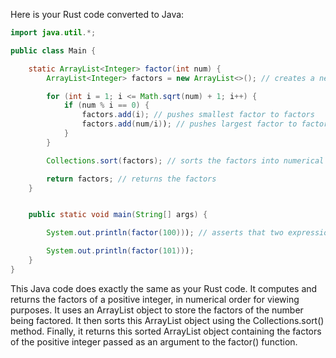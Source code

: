 Here is your Rust code converted to Java:

```java
import java.util.*;

public class Main {

    static ArrayList<Integer> factor(int num) {
        ArrayList<Integer> factors = new ArrayList<>(); // creates a new vector for the factors of the number

        for (int i = 1; i <= Math.sqrt(num) + 1; i++) { 
            if (num % i == 0) {
                factors.add(i); // pushes smallest factor to factors
                factors.add(num/i)); // pushes largest factor to factors
            }
        }

        Collections.sort(factors); // sorts the factors into numerical order for viewing purposes

        return factors; // returns the factors
    }


    public static void main(String[] args) {

        System.out.println(factor(100))); // asserts that two expressions are equal to each other

        System.out.println(factor(101)));
    }
}
```
This Java code does exactly the same as your Rust code. It computes and returns the factors of a positive integer, in numerical order for viewing purposes. It uses an ArrayList object to store the factors of the number being factored. It then sorts this ArrayList object using the Collections.sort() method. Finally, it returns this sorted ArrayList object containing the factors of the positive integer passed as an argument to the factor() function.
